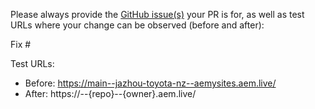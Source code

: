 Please always provide the [GitHub issue(s)](../issues) your PR is for, as well as test URLs where your change can be observed (before and after):

Fix #<gh-issue-id>

Test URLs:
- Before: https://main--jazhou-toyota-nz--aemysites.aem.live/
- After: https://<branch>--{repo}--{owner}.aem.live/
